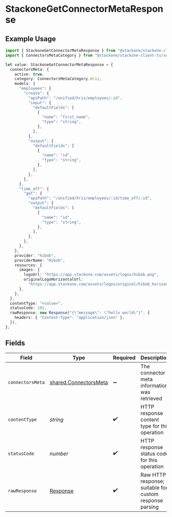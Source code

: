 # StackoneGetConnectorMetaResponse

## Example Usage

```typescript
import { StackoneGetConnectorMetaResponse } from "@stackone/stackone-client-ts/sdk/models/operations";
import { ConnectorsMetaCategory } from "@stackone/stackone-client-ts/sdk/models/shared";

let value: StackoneGetConnectorMetaResponse = {
  connectorsMeta: {
    active: true,
    category: ConnectorsMetaCategory.Hris,
    models: {
      "employees": {
        "create": {
          "apiPath": "/unified/hris/employees/:id",
          "input": {
            "defaultFields": [
              {
                "name": "first_name",
                "type": "string",
              },
            ],
          },
          "output": {
            "defaultFields": [
              {
                "name": "id",
                "type": "string",
              },
            ],
          },
        },
      },
      "time_off": {
        "get": {
          "apiPath": "/unified/hris/employees/:id/time_off/:id",
          "output": {
            "defaultFields": [
              {
                "name": "id",
                "type": "string",
              },
            ],
          },
        },
      },
    },
    provider: "hibob",
    providerName: "Hibob",
    resources: {
      images: {
        logoUrl: "https://app.stackone.com/assets/logos/hibob.png",
        originalLogoHorizontalUrl:
          "https://app.stackone.com/assets/logos/original/hibob_horizontal.png",
      },
    },
  },
  contentType: "<value>",
  statusCode: 102,
  rawResponse: new Response("{\"message\": \"hello world\"}", {
    headers: { "Content-Type": "application/json" },
  }),
};
```

## Fields

| Field                                                                 | Type                                                                  | Required                                                              | Description                                                           |
| --------------------------------------------------------------------- | --------------------------------------------------------------------- | --------------------------------------------------------------------- | --------------------------------------------------------------------- |
| `connectorsMeta`                                                      | [shared.ConnectorsMeta](../../../sdk/models/shared/connectorsmeta.md) | :heavy_minus_sign:                                                    | The connector meta information was retrieved                          |
| `contentType`                                                         | *string*                                                              | :heavy_check_mark:                                                    | HTTP response content type for this operation                         |
| `statusCode`                                                          | *number*                                                              | :heavy_check_mark:                                                    | HTTP response status code for this operation                          |
| `rawResponse`                                                         | [Response](https://developer.mozilla.org/en-US/docs/Web/API/Response) | :heavy_check_mark:                                                    | Raw HTTP response; suitable for custom response parsing               |
